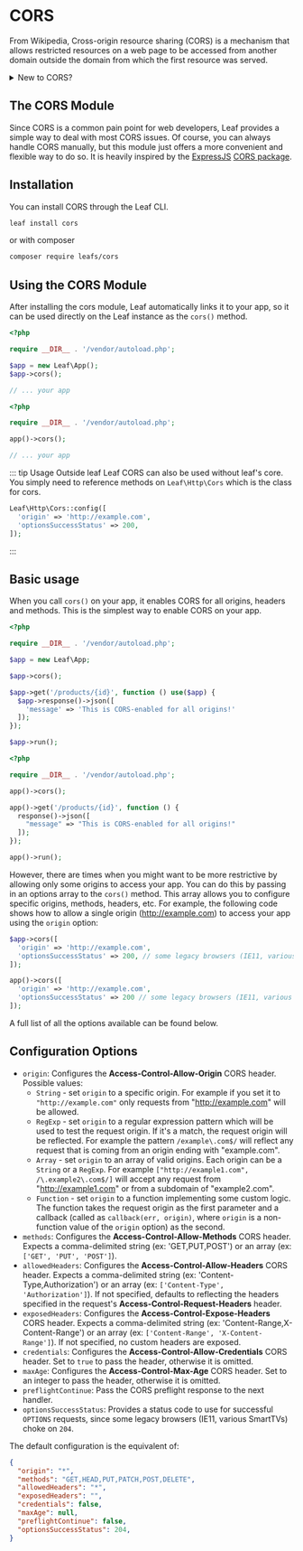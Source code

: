 # CORS

<!-- markdownlint-disable no-inline-html -->

<script setup>
import VideoDocs from '/@theme/components/VideoDocs.vue'
</script>

From Wikipedia, Cross-origin resource sharing (CORS) is a mechanism that allows restricted resources on a web page to be accessed from another domain outside the domain from which the first resource was served.

<details>
<summary>New to CORS?</summary>

<VideoDocs
  subject="Watch this video on CORS by Fireship.io"
  description="Cross-Origin Resource Sharing or CORS is a mechanism that allows browsers to request data from 3rd party URLs (or origins) and is a common pain point for web developers. Learn the basics of CORS in 100 seconds."
  link="https://www.youtube.com/embed/4KHiSt0oLJ0"
/>
</details>

## The CORS Module

Since CORS is a common pain point for web developers, Leaf provides a simple way to deal with most CORS issues. Of course, you can always handle CORS manually, but this module just offers a more convenient and flexible way to do so. It is heavily inspired by the [ExpressJS](https://github.com/expressjs/express) [CORS package](https://github.com/expressjs/cors).

## Installation

You can install CORS through the Leaf CLI.

```bash
leaf install cors
```

or with composer

```bash
composer require leafs/cors
```

## Using the CORS Module

After installing the cors module, Leaf automatically links it to your app, so it can be used directly on the Leaf instance as the `cors()` method.

<div class="class-mode">

```php
<?php

require __DIR__ . '/vendor/autoload.php';

$app = new Leaf\App();
$app->cors();

// ... your app
```

</div>
<div class="functional-mode">

```php
<?php

require __DIR__ . '/vendor/autoload.php';

app()->cors();

// ... your app
```

</div>

::: tip Usage Outside leaf
Leaf CORS can also be used without leaf's core. You simply need to reference methods on `Leaf\Http\Cors` which is the class for cors.

```php
Leaf\Http\Cors::config([
  'origin' => 'http://example.com',
  'optionsSuccessStatus' => 200,
]);
```

:::

## Basic usage

When you call `cors()` on your app, it enables CORS for all origins, headers and methods. This is the simplest way to enable CORS on your app.

<div class="class-mode">

```php
<?php

require __DIR__ . '/vendor/autoload.php';

$app = new Leaf\App;

$app->cors();

$app->get('/products/{id}', function () use($app) {
  $app->response()->json([
    'message' => 'This is CORS-enabled for all origins!'
  ]);
});

$app->run();
```

</div>
<div class="functional-mode">

```php
<?php

require __DIR__ . '/vendor/autoload.php';

app()->cors();

app()->get('/products/{id}', function () {
  response()->json([
    "message" => "This is CORS-enabled for all origins!"
  ]);
});

app()->run();
```

</div>

However, there are times when you might want to be more restrictive by allowing only some origins to access your app. You can do this by passing in an options array to the `cors()` method. This array allows you to configure specific origins, methods, headers, etc. For example, the following code shows how to allow a single origin (http://example.com) to access your app using the `origin` option:

<div class="class-mode">

```php
$app->cors([
  'origin' => 'http://example.com',
  'optionsSuccessStatus' => 200, // some legacy browsers (IE11, various SmartTVs) choke on 204
]);
```

</div>
<div class="functional-mode">

```php
app()->cors([
  'origin' => 'http://example.com',
  'optionsSuccessStatus' => 200 // some legacy browsers (IE11, various SmartTVs) choke on 204
]);
```

</div>

A full list of all the options available can be found below.

## Configuration Options

* `origin`: Configures the **Access-Control-Allow-Origin** CORS header. Possible values:
  * `String` - set `origin` to a specific origin. For example if you set it to `"http://example.com"` only requests from "http://example.com" will be allowed.
  * `RegExp` - set `origin` to a regular expression pattern which will be used to test the request origin. If it's a match, the request origin will be reflected. For example the pattern `/example\.com$/` will reflect any request that is coming from an origin ending with "example.com".
  * `Array` - set `origin` to an array of valid origins. Each origin can be a `String` or a `RegExp`. For example `["http://example1.com", /\.example2\.com$/]` will accept any request from "http://example1.com" or from a subdomain of "example2.com".
  * `Function` - set `origin` to a function implementing some custom logic. The function takes the request origin as the first parameter and a callback (called as `callback(err, origin)`, where `origin` is a non-function value of the `origin` option) as the second.
* `methods`: Configures the **Access-Control-Allow-Methods** CORS header. Expects a comma-delimited string (ex: 'GET,PUT,POST') or an array (ex: `['GET', 'PUT', 'POST']`).
* `allowedHeaders`: Configures the **Access-Control-Allow-Headers** CORS header. Expects a comma-delimited string (ex: 'Content-Type,Authorization') or an array (ex: `['Content-Type', 'Authorization']`). If not specified, defaults to reflecting the headers specified in the request's **Access-Control-Request-Headers** header.
* `exposedHeaders`: Configures the **Access-Control-Expose-Headers** CORS header. Expects a comma-delimited string (ex: 'Content-Range,X-Content-Range') or an array (ex: `['Content-Range', 'X-Content-Range']`). If not specified, no custom headers are exposed.
* `credentials`: Configures the **Access-Control-Allow-Credentials** CORS header. Set to `true` to pass the header, otherwise it is omitted.
* `maxAge`: Configures the **Access-Control-Max-Age** CORS header. Set to an integer to pass the header, otherwise it is omitted.
* `preflightContinue`: Pass the CORS preflight response to the next handler.
* `optionsSuccessStatus`: Provides a status code to use for successful `OPTIONS` requests, since some legacy browsers (IE11, various SmartTVs) choke on `204`.

The default configuration is the equivalent of:

```json
{
  "origin": "*",
  "methods": "GET,HEAD,PUT,PATCH,POST,DELETE",
  "allowedHeaders": "*",
  "exposedHeaders": "",
  "credentials": false,
  "maxAge": null,
  "preflightContinue": false,
  "optionsSuccessStatus": 204,
}
```
